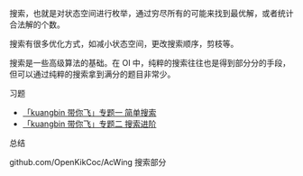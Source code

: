 搜索，也就是对状态空间进行枚举，通过穷尽所有的可能来找到最优解，或者统计合法解的个数。

搜索有很多优化方式，如减小状态空间，更改搜索顺序，剪枝等。

搜索是一些高级算法的基础。在 OI 中，纯粹的搜索往往也是得到部分分的手段，但可以通过纯粹的搜索拿到满分的题目非常少。

习题

- [「kuangbin 带你飞」专题一 简单搜索](https://vjudge.net/contest/65959)
- [「kuangbin 带你飞」专题二 搜索进阶](https://vjudge.net/contest/65997)

总结

github.com/OpenKikCoc/AcWing 搜索部分
